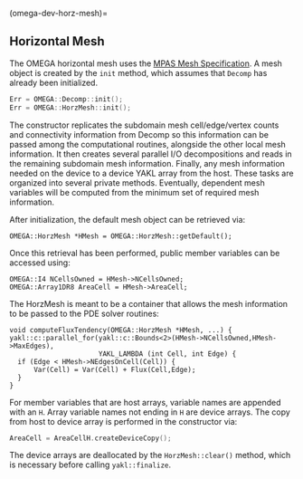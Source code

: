 (omega-dev-horz-mesh)=

## Horizontal Mesh

The OMEGA horizontal mesh uses the [MPAS Mesh
Specification](https://mpas-dev.github.io/files/documents/MPAS-MeshSpec.pdf).
A mesh object is created by the `init` method, which assumes that `Decomp` has
already been initialized.
```c++
Err = OMEGA::Decomp::init();
Err = OMEGA::HorzMesh::init();
```
The constructor replicates the subdomain mesh cell/edge/vertex counts and
connectivity information from Decomp so this information can be passed among the
computational routines, alongside the other local mesh information.  It then
creates several parallel I/O decompositions and reads in the remaining subdomain
mesh information.  Finally, any mesh information needed on the device to a
device YAKL array from the host.  These tasks are organized into several private
methods. Eventually, dependent mesh variables will be computed from the minimum
set of required mesh information.

After initialization, the default mesh object can be retrieved via:
```
OMEGA::HorzMesh *HMesh = OMEGA::HorzMesh::getDefault();
```
Once this retrieval has been performed, public member variables can be accessed
using:
```
OMEGA::I4 NCellsOwned = HMesh->NCellsOwned;
OMEGA::Array1DR8 AreaCell = HMesh->AreaCell;
```

The HorzMesh is meant to be a container that allows the mesh information to be
passed to the PDE solver routines:
```
void computeFluxTendency(OMEGA::HorzMesh *HMesh, ...) {
yakl::c::parallel_for(yakl::c::Bounds<2>(HMesh->NCellsOwned,HMesh->MaxEdges),
                      YAKL_LAMBDA (int Cell, int Edge) {
  if (Edge < HMesh->NEdgesOnCell(Cell)) {
      Var(Cell) = Var(Cell) + Flux(Cell,Edge);
  }
}
``` 

For member variables that are host arrays, variable names are appended with an
`H`.  Array variable names not ending in `H` are device arrays.  The copy from
host to device array is performed in the constructor via:
```c++
AreaCell = AreaCellH.createDeviceCopy();
```

The device arrays are deallocated by the `HorzMesh::clear()` method, which is
necessary before calling `yakl::finalize`.
